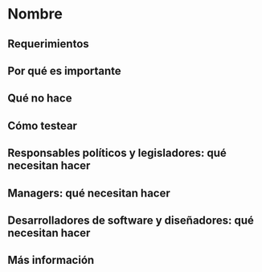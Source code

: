 # Nombre

## Requerimientos

## Por qué es importante

## Qué no hace

## Cómo testear

## Responsables políticos y legisladores: qué necesitan hacer

## Managers: qué necesitan hacer

## Desarrolladores de software y diseñadores: qué necesitan hacer

## Más información
